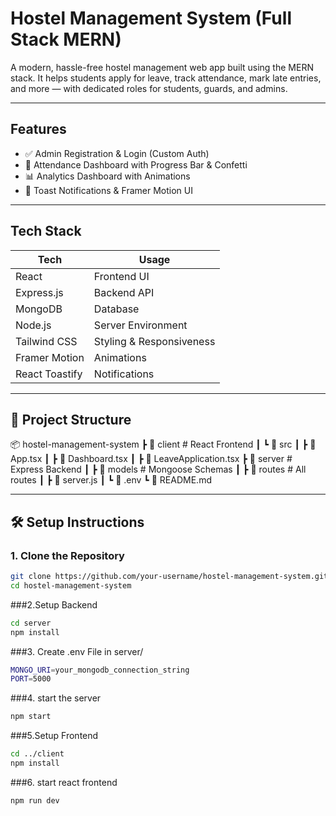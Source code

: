 # Hostel Management System (Full Stack MERN)

A modern, hassle-free hostel management web app built using the MERN stack. It helps students apply for leave, track attendance, mark late entries, and more — with dedicated roles for students, guards, and admins.

---

##  Features

- ✅ Admin Registration & Login (Custom Auth)
- 📅 Attendance Dashboard with Progress Bar & Confetti
- 📊 Analytics Dashboard with Animations
- 💬 Toast Notifications & Framer Motion UI

---

##  Tech Stack

| Tech         | Usage                   |
|--------------|-------------------------|
| React        | Frontend UI             |
| Express.js   | Backend API             |
| MongoDB      | Database                |
| Node.js      | Server Environment      |
| Tailwind CSS | Styling & Responsiveness|
| Framer Motion| Animations              |
| React Toastify | Notifications         |

---

## 📁 Project Structure
📦 hostel-management-system
┣ 📁 client # React Frontend
┃ ┗ 📁 src
┃ ┣ 📄 App.tsx
┃ ┣ 📄 Dashboard.tsx
┃ ┣ 📄 LeaveApplication.tsx
┣ 📁 server # Express Backend
┃ ┣ 📁 models # Mongoose Schemas
┃ ┣ 📁 routes # All routes
┃ ┣ 📄 server.js
┃ ┗ 📄 .env
┗ 📄 README.md


---

## 🛠️ Setup Instructions

### 1. Clone the Repository

```bash
git clone https://github.com/your-username/hostel-management-system.git
cd hostel-management-system
```
###2.Setup Backend
```bash
cd server
npm install
```

###3. Create .env File in server/
```bash
MONGO_URI=your_mongodb_connection_string
PORT=5000
```
###4. start the server 
```bash
npm start
```

###5.Setup Frontend
```bash
cd ../client
npm install
```

###6. start react frontend
```bash
npm run dev
```




